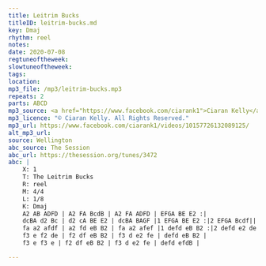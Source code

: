 ```yaml
---
title: Leitrim Bucks
titleID: leitrim-bucks.md
key: Dmaj
rhythm: reel
notes: 
date: 2020-07-08
regtuneoftheweek: 
slowtuneoftheweek: 
tags: 
location: 
mp3_file: /mp3/leitrim-bucks.mp3
repeats: 2
parts: ABCD
mp3_source: <a href="https://www.facebook.com/ciarank1">Ciaran Kelly</a>
mp3_licence: "© Ciaran Kelly. All Rights Reserved."
mp3_url: https://www.facebook.com/ciarank1/videos/10157726132089125/
alt_mp3_url: 
source: Wellington
abc_source: The Session
abc_url: https://thesession.org/tunes/3472
abc: |
    X: 1
    T: The Leitrim Bucks
    R: reel
    M: 4/4
    L: 1/8
    K: Dmaj
    A2 AB ADFD | A2 FA BcdB | A2 FA ADFD | EFGA BE E2 :|
    dcBA d2 Bc | d2 cA BE E2 | dcBA BAGF |1 EFGA BE E2 :|2 EFGA Bcdf||
    fa a2 afdf | a2 fd eB B2 | fa a2 afef |1 defd eB B2 :|2 defd e2 de||
    f3 e f2 de | f2 df eB B2 | f3 d e2 fe | defd eB B2 |
    f3 e f3 e | f2 df eB B2 | f3 d e2 fe | defd efdB |

---
```

